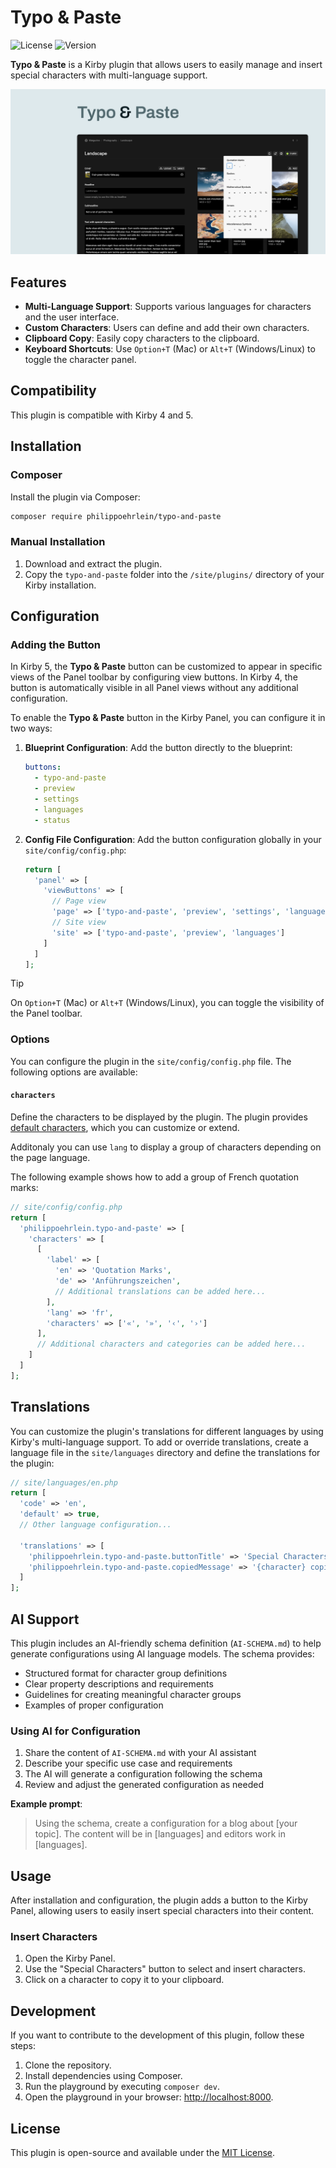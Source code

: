 # Typo & Paste

![License](https://img.shields.io/badge/license-MIT-green)
![Version](https://img.shields.io/badge/version-2.0.0-blue)

**Typo & Paste** is a Kirby plugin that allows users to easily manage and insert special characters with multi-language support.

![Cover Typo & Paste](.github/typo-and-paste-cover.png)

## Features

- **Multi-Language Support**: Supports various languages for characters and the user interface.
- **Custom Characters**: Users can define and add their own characters.
- **Clipboard Copy**: Easily copy characters to the clipboard.
- **Keyboard Shortcuts**: Use `Option+T` (Mac) or `Alt+T` (Windows/Linux) to toggle the character panel.

## Compatibility

This plugin is compatible with Kirby 4 and 5.

## Installation

### Composer

Install the plugin via Composer:

```bash
composer require philippoehrlein/typo-and-paste
```

### Manual Installation

1. Download and extract the plugin.
2. Copy the `typo-and-paste` folder into the `/site/plugins/` directory of your Kirby installation.

## Configuration

### Adding the Button

In Kirby 5, the **Typo & Paste** button can be customized to appear in specific views of the Panel toolbar by configuring view buttons. In Kirby 4, the button is automatically visible in all Panel views without any additional configuration.

To enable the **Typo & Paste** button in the Kirby Panel, you can configure it in two ways:

1. **Blueprint Configuration**: Add the button directly to the blueprint:

   ```yaml
   buttons:
     - typo-and-paste
     - preview
     - settings
     - languages
     - status
   ```

2. **Config File Configuration**: Add the button configuration globally in your `site/config/config.php`:

   ```php
   return [
     'panel' => [
       'viewButtons' => [
         // Page view
         'page' => ['typo-and-paste', 'preview', 'settings', 'languages', 'status'],
         // Site view
         'site' => ['typo-and-paste', 'preview', 'languages']
       ]
     ]
   ];
   ```

> [!TIP]
> On `Option+T` (Mac) or `Alt+T` (Windows/Linux), you can toggle the visibility of the Panel toolbar.

### Options

You can configure the plugin in the `site/config/config.php` file. The following options are available:

#### `characters`

Define the characters to be displayed by the plugin. The plugin provides [default characters](./config/characters.php), which you can customize or extend.

Additonaly you can use `lang` to display a group of characters depending on the page language.

The following example shows how to add a group of French quotation marks:

```php
// site/config/config.php
return [
  'philippoehrlein.typo-and-paste' => [
    'characters' => [
      [
        'label' => [
          'en' => 'Quotation Marks',
          'de' => 'Anführungszeichen',
          // Additional translations can be added here...
        ],
        'lang' => 'fr',
        'characters' => ['«', '»', '‹', '›']
      ],
      // Additional characters and categories can be added here...
    ]
  ]
];
```

## Translations

You can customize the plugin's translations for different languages by using Kirby's multi-language support. To add or override translations, create a language file in the `site/languages` directory and define the translations for the plugin:

```php
// site/languages/en.php
return [
  'code' => 'en',
  'default' => true,
  // Other language configuration...

  'translations' => [
    'philippoehrlein.typo-and-paste.buttonTitle' => 'Special Characters',
    'philippoehrlein.typo-and-paste.copiedMessage' => '{character} copied to clipboard',
  ]
];
```

## AI Support

This plugin includes an AI-friendly schema definition (`AI-SCHEMA.md`) to help generate configurations using AI language models. The schema provides:

- Structured format for character group definitions
- Clear property descriptions and requirements
- Guidelines for creating meaningful character groups
- Examples of proper configuration

### Using AI for Configuration

1. Share the content of `AI-SCHEMA.md` with your AI assistant
2. Describe your specific use case and requirements
3. The AI will generate a configuration following the schema
4. Review and adjust the generated configuration as needed

**Example prompt**:

> Using the schema, create a configuration for a blog about [your topic]. The content will be in [languages] and editors work in [languages].

## Usage

After installation and configuration, the plugin adds a button to the Kirby Panel, allowing users to easily insert special characters into their content.

### Insert Characters

1. Open the Kirby Panel.
2. Use the "Special Characters" button to select and insert characters.
3. Click on a character to copy it to your clipboard.

## Development

If you want to contribute to the development of this plugin, follow these steps:

1. Clone the repository.
2. Install dependencies using Composer.
3. Run the playground by executing `composer dev`.
4. Open the playground in your browser: [http://localhost:8000](http://localhost:8000).

## License

This plugin is open-source and available under the [MIT License](LICENSE).
